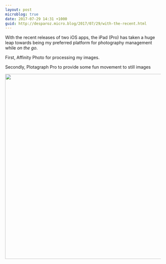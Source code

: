 ```yaml
---
layout: post
microblog: true
date: 2017-07-29 14:31 +1000
guid: http://desparoz.micro.blog/2017/07/29/with-the-recent.html
---
```

With the recent releases of two iOS apps, the iPad (Pro) has taken a huge leap towards being my preferred platform for photography management while *on the go*.

First, Affinity Photo for processing my images.

Secondly, Plotagraph Pro to provide some fun movement to still images

<img src="http://desparoz.me/uploads/2017/ec2fa91067.jpg" width="600" height="600" style="height: auto" />

